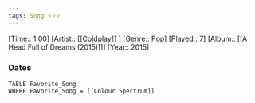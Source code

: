 ```yaml
---
tags: Song ⭐⭐⭐ 
---
```

[Time:: 1:00]
[Artist:: [[Coldplay]] ]
[Genre:: Pop]
[Played:: 7]
[Album:: [[A Head Full of Dreams (2015)]]]
[Year:: 2015]
### Dates
````dataview
TABLE Favorite_Song
WHERE Favorite_Song = [[Colour Spectrum]]
````